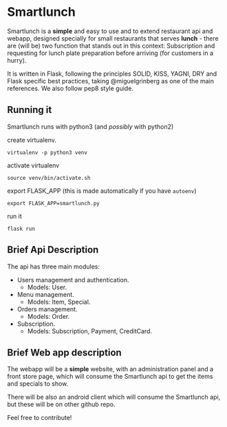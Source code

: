Smartlunch
========

Smartlunch is a **simple** and easy to use and to extend restaurant api and webapp, designed specially for small restaurants that serves **lunch** - there are (will be) two function that stands out in this context: Subscription and requesting for lunch plate preparation before arriving (for customers in a hurry).

It is written in Flask, following the principles SOLID, KISS, YAGNI, DRY and Flask specific best practices, taking @miguelgrinberg as one of the main references. We also follow pep8 style guide.

Running it
--------

Smartlunch runs with python3 (and *possibly* with python2)

create virtualenv.

`virtualenv -p python3 venv`


activate virtualenv

`source venv/bin/activate.sh`


export FLASK_APP (this is made automatically if you have `autoenv`)

`export FLASK_APP=smartlunch.py`


run it

`flask run`

Brief Api Description
----

The api has three main modules:
- Users management and authentication.
    - Models: User.
- Menu management.
    - Models: Item, Special.
- Orders management.
    - Models: Order.
- Subscription.
    - Models: Subscription, Payment, CreditCard.


Brief Web app description
-----
The webapp will be a **simple** website, with an administration panel and a front store page, which will consume the Smartlunch api to get the items and specials to show.

There will be also an android client which will consume the Smartlunch api, but these will be on other github repo.

Feel free to contribute!
